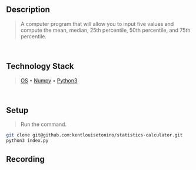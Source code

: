 ## Description
> A computer program that will allow you to input five values and compute the mean, median, 25th percentile, 50th percentile, and 75th percentile.

<br />

## Technology Stack
> [OS](https://docs.python.org/3.10/library/os.html) • [Numpy](https://pypi.org/project/numpy/) • [Python3](https://docs.python.org/3.10/)

<br />

## Setup
> Run the command.
```bash
git clone git@github.com:kentlouisetonino/statistics-calculator.git
python3 index.py
```

## Recording
